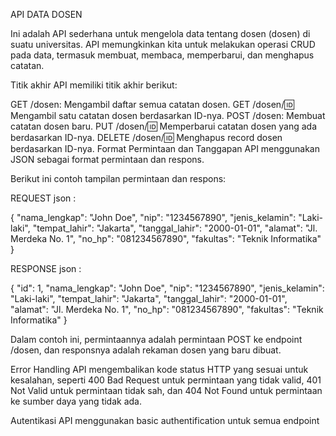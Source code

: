 API DATA DOSEN

Ini adalah API sederhana untuk mengelola data tentang dosen (dosen) di suatu universitas. API memungkinkan kita untuk melakukan operasi CRUD pada data, termasuk membuat, membaca, memperbarui, dan menghapus catatan.

Titik akhir
API memiliki titik akhir berikut:

GET /dosen: Mengambil daftar semua catatan dosen.
GET /dosen/:id: Mengambil satu catatan dosen berdasarkan ID-nya.
POST /dosen: Membuat catatan dosen baru.
PUT /dosen/:id: Memperbarui catatan dosen yang ada berdasarkan ID-nya.
DELETE /dosen/:id: Menghapus record dosen berdasarkan ID-nya.
Format Permintaan dan Tanggapan
API menggunakan JSON sebagai format permintaan dan respons. 

Berikut ini contoh tampilan permintaan dan respons:

REQUEST json :

{
  "nama_lengkap": "John Doe",
  "nip": "1234567890",
  "jenis_kelamin": "Laki-laki",
  "tempat_lahir": "Jakarta",
  "tanggal_lahir": "2000-01-01",
  "alamat": "Jl. Merdeka No. 1",
  "no_hp": "081234567890",
  "fakultas": "Teknik Informatika"
}

RESPONSE json :

{
  "id": 1,
  "nama_lengkap": "John Doe",
  "nip": "1234567890",
  "jenis_kelamin": "Laki-laki",
  "tempat_lahir": "Jakarta",
  "tanggal_lahir": "2000-01-01",
  "alamat": "Jl. Merdeka No. 1",
  "no_hp": "081234567890",
  "fakultas": "Teknik Informatika"
}

Dalam contoh ini, permintaannya adalah permintaan POST ke endpoint /dosen, dan responsnya adalah rekaman dosen yang baru dibuat.

Error Handling
API mengembalikan kode status HTTP yang sesuai untuk kesalahan, seperti 400 Bad Request untuk permintaan yang tidak valid, 401 Not Valid untuk permintaan tidak sah, dan 404 Not Found untuk permintaan ke sumber daya yang tidak ada.

Autentikasi
API menggunakan basic authentification untuk semua endpoint

